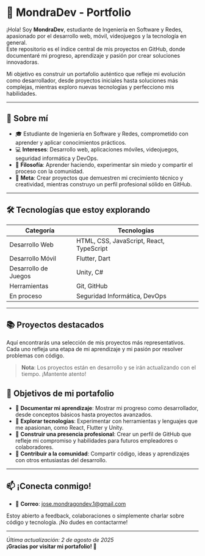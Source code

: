 # 🌟 MondraDev - Portfolio

¡Hola! Soy **MondraDev**, estudiante de Ingeniería en Software y Redes, apasionado por el desarrollo web, móvil, videojuegos y la tecnología en general.  
Este repositorio es el índice central de mis proyectos en GitHub, donde documentaré mi progreso, aprendizaje y pasión por crear soluciones innovadoras.

Mi objetivo es construir un portafolio auténtico que refleje mi evolución como desarrollador, desde proyectos iniciales hasta soluciones más complejas, mientras exploro nuevas tecnologías y perfecciono mis habilidades.

---

## 🚀 Sobre mí

- 🎓 Estudiante de Ingeniería en Software y Redes, comprometido con aprender y aplicar conocimientos prácticos.  
- 💻 **Intereses**: Desarrollo web, aplicaciones móviles, videojuegos, seguridad informática y DevOps.  
- 🌱 **Filosofía**: Aprender haciendo, experimentar sin miedo y compartir el proceso con la comunidad.  
- 📌 **Meta**: Crear proyectos que demuestren mi crecimiento técnico y creatividad, mientras construyo un perfil profesional sólido en GitHub.

---

## 🛠️ Tecnologías que estoy explorando

| Categoría            | Tecnologías                                 |
|----------------------|---------------------------------------------|
| Desarrollo Web       | HTML, CSS, JavaScript, React, TypeScript    |
| Desarrollo Móvil     | Flutter, Dart                               |
| Desarrollo de Juegos | Unity, C#                                   |
| Herramientas         | Git, GitHub                                 |
| En proceso           | Seguridad Informática, DevOps               |

---

## 📚 Proyectos destacados

Aquí encontrarás una selección de mis proyectos más representativos.  
Cada uno refleja una etapa de mi aprendizaje y mi pasión por resolver problemas con código.

> **Nota**: Los proyectos están en desarrollo y se irán actualizando con el tiempo. ¡Mantente atento!


## 🎯 Objetivos de mi portafolio

- 📘 **Documentar mi aprendizaje**: Mostrar mi progreso como desarrollador, desde conceptos básicos hasta proyectos avanzados.  
- 🧪 **Explorar tecnologías**: Experimentar con herramientas y lenguajes que me apasionan, como React, Flutter y Unity.  
- 🧱 **Construir una presencia profesional**: Crear un perfil de GitHub que refleje mi compromiso y habilidades para futuros empleadores o colaboradores.  
- 🤝 **Contribuir a la comunidad**: Compartir código, ideas y aprendizajes con otros entusiastas del desarrollo.

---

## 📫 ¡Conecta conmigo!

- 📧 **Correo**: jose.mondragondev.1@gmail.com 

Estoy abierto a feedback, colaboraciones o simplemente charlar sobre código y tecnología. ¡No dudes en contactarme!

---

_Última actualización: 2 de agosto de 2025_  
**¡Gracias por visitar mi portafolio! 🚀**

